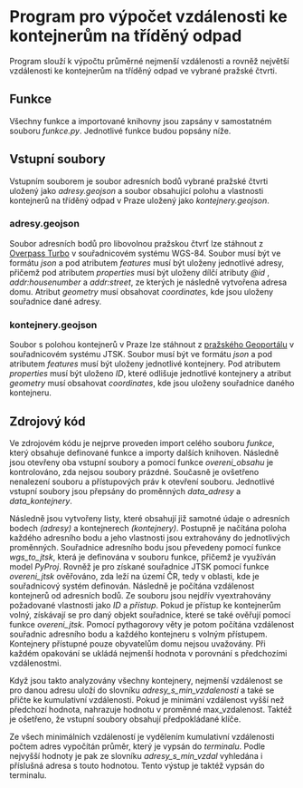 # Program pro výpočet vzdálenosti ke kontejnerům na tříděný odpad

Program slouží k výpočtu průměrné nejmenší vzdálenosti a rovněž největší vzdálenosti 
ke kontejnerům na tříděný odpad ve vybrané pražské čtvrti.

## Funkce
Všechny funkce a importované knihovny jsou zapsány v samostatném souboru *funkce.py*. 
Jednotlivé funkce budou popsány níže.

## Vstupní soubory
Vstupním souborem je soubor adresních bodů vybrané pražské čtvrti uložený jako *adresy.geojson* a soubor obsahující polohu a vlastnosti kontejnerů na tříděný odpad v Praze uložený jako *kontejnery.geojson*.

### adresy.geojson
Soubor adresních bodů pro libovolnou pražskou čtvrť lze stáhnout z [Overpass Turbo](https://overpass-turbo.eu/) v souřadnicovém systému WGS-84.
Soubor musí být ve formátu *json* a pod atributem *features* musí být uloženy jednotlivé adresy, přičemž pod atributem *properties* musí být uloženy dílčí atributy *@id* , *addr:housenumber* a *addr:street*, ze kterých je následně vytvořena adresa domu. Atribut *geometry* musí obsahovat *coordinates*, kde jsou uloženy souřadnice dané adresy. 

### kontejnery.geojson
Soubor s polohou kontejnerů v Praze lze stáhnout z [pražského Geoportálu](https://www.geoportalpraha.cz/cs/data/otevrena-data/8726EF0E-0834-463B-9E5F-FE09E62D73FB) v souřadnicovém systému JTSK. 
Soubor musí být ve formátu *json* a pod atributem *features* musí být uloženy jednotlivé kontejnery. Pod atributem *properties* musí být uloženo *ID*, které odlišuje jednotlivé kontejnery a atribut *geometry* musí obsahovat *coordinates*, kde jsou uloženy souřadnice daného kontejneru. 

## Zdrojový kód
Ve zdrojovém kódu je nejprve proveden import celého souboru *funkce*, který obsahuje definované funkce a 
importy dalších knihoven. Následně jsou otevřeny oba vstupní soubory a pomocí funkce *overeni_obsahu* 
je kontrolováno, zda nejsou soubory prázdné. Současně je ovšetřeno nenalezení 
souboru a přístupových práv k otevření souboru. Jednotlivé vstupní soubory jsou přepsány do proměnných 
*data_adresy* a *data_kontejnery*. 

Následně jsou vytvořeny listy, které obsahují již samotné údaje o adresních bodech *(adresy)* a kontejnerech *(kontejnery)*. 
Postupně je načítána poloha každého adresního bodu a jeho vlastnosti jsou extrahovány 
do jednotlivých proměnných. Souřadnice adresního bodu jsou převedeny pomocí funkce *wgs_to_jtsk*, která je 
definována v souboru funkce, přičemž je využíván model *PyProj*. Rovněž je pro získané souřadnice JTSK pomocí funkce *overeni_jtsk* ověřováno, zda leží na území ČR, tedy v oblasti, kde je souřadnicový systém definován. 
Následně je počítána vzdálenost kontejnerů od adresních bodů. Ze souboru jsou nejdřív vyextrahovány 
požadované vlastnosti jako *ID* a *přístup*. Pokud je přístup ke kontejnerům volný, získávají se pro daný
objekt souřadnice, které se také ověřují pomocí funkce *overeni_jtsk*. Pomocí pythagorovy věty je potom
počítána vzdálenost souřadnic adresního bodu a každého kontejneru s volným přístupem. Kontejnery přístupné pouze obyvatelům domu nejsou uvažovány. Při každém opakování se ukládá nejmenší hodnota v porovnání s předchozími vzdálenostmi.  

Když jsou takto analyzovány všechny kontejnery, nejmenší vzdálenost se pro danou adresu uloží do slovníku 
*adresy_s_min_vzdalenosti* a také se přičte ke kumulativní vzdálenosti. Pokud je minimání vzdálenost vyšší než předchozí hodnota, nahrazuje hodnotu v proměnné max_vzdalenost. Taktéž je ošetřeno, že vstupní soubory obsahují předpokládané klíče. 

Ze všech minimálních vzdáleností je vydělením kumulativní vzdálenosti počtem adres vypočítán průměr, který je vypsán do *terminalu*. 
Podle nejvyšší hodnoty je pak ze slovníku *adresy_s_min_vzdal* vyhledána i příslušná adresa s touto hodnotou. Tento výstup je taktéž vypsán do terminalu. 






